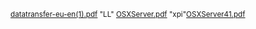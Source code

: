 <sup>[datatransfer-eu-en(1).pdf](https://github.com/user-attachments/files/17927862/datatransfer-eu-en.1.pdf)
"LL"
[OSXServer.pdf](https://github.com/user-attachments/files/17927868/OSXServer.pdf)
"xpi"[OSXServer41.pdf](https://github.com/user-attachments/files/17927877/OSXServer41.pdf)

